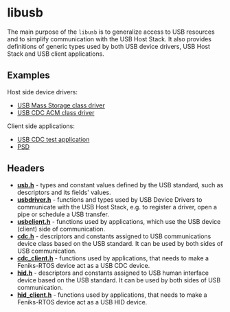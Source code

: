 # libusb

The main purpose of the `libusb` is to generalize access to USB resources and to simplify communication with the USB
Host Stack. It also provides definitions of generic types used by both USB device drivers, USB Host Stack and USB client
applications.

## Examples

Host side device drivers:

* [USB Mass Storage class driver](https://github.com/feniks-rtos/feniks-rtos-devices/blob/master/storage/umass/umass.c)
* [USB CDC ACM class driver](https://github.com/feniks-rtos/feniks-rtos-devices/blob/master/tty/usbacm/usbacm.c)

Client side applications:

* [USB CDC test application](https://github.com/feniks-rtos/feniks-rtos-devices/blob/master/usb/cdc-demo/cdc-demo.c)
* [PSD](https://github.com/feniks-rtos/feniks-rtos-utils/tree/master/core/psd)

## Headers

* [**usb.h**](https://github.com/feniks-rtos/feniks-rtos-usb/blob/master/libusb/usb.h) - types and constant values
defined by the USB standard, such as descriptors and its fields' values.
* [**usbdriver.h**](https://github.com/feniks-rtos/feniks-rtos-usb/blob/master/libusb/usbdriver.h) - functions and
types used by USB Device Drivers to communicate with the USB Host Stack, e.g. to register a driver, open a pipe or
schedule a USB transfer.
* [**usbclient.h**](https://github.com/feniks-rtos/feniks-rtos-usb/blob/master/libusb/usbclient.h) - functions used by
applications, which use the USB device (client) side of communication.
* [**cdc.h**](https://github.com/feniks-rtos/feniks-rtos-usb/blob/master/libusb/cdc.h) - descriptors and constants
assigned to USB communications device class based on the USB standard. It can be used by both sides of USB
communication.
* [**cdc_client.h**](https://github.com/feniks-rtos/feniks-rtos-usb/blob/master/libusb/cdc_client.h) - functions used
by applications, that needs to make a Feniks-RTOS device act as a USB CDC device.
* [**hid.h**](https://github.com/feniks-rtos/feniks-rtos-usb/blob/master/libusb/hid.h) - descriptors and constants
assigned to USB human interface device based on the USB standard. It can be used by both sides of USB communication.
* [**hid_client.h**](https://github.com/feniks-rtos/feniks-rtos-usb/blob/master/libusb/hid_client.h) - functions
used by applications, that needs to make a Feniks-RTOS device act as a USB HID device.
